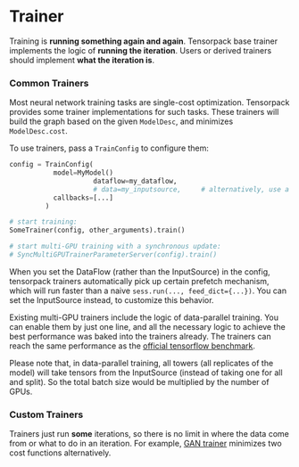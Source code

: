 
# Trainer

Training is **running something again and again**.
Tensorpack base trainer implements the logic of __running the iteration__.
Users or derived trainers should implement __what the iteration is__.


### Common Trainers

Most neural network training tasks are single-cost optimization.
Tensorpack provides some trainer implementations for such tasks.
These trainers will build the graph based on the given `ModelDesc`, and minimizes `ModelDesc.cost`.

To use trainers, pass a `TrainConfig` to configure them:

```python
config = TrainConfig(
           model=MyModel()
					 dataflow=my_dataflow,
					 # data=my_inputsource,		# alternatively, use a customized InputSource
           callbacks=[...]
         )

# start training:
SomeTrainer(config, other_arguments).train()

# start multi-GPU training with a synchronous update:
# SyncMultiGPUTrainerParameterServer(config).train()
```

When you set the DataFlow (rather than the InputSource) in the config,
tensorpack trainers automatically pick up certain prefetch mechanism,
which will run faster than a naive `sess.run(..., feed_dict={...})`.
You can set the InputSource instead, to customize this behavior.

Existing multi-GPU trainers include the logic of data-parallel training.
You can enable them by just one line, and all the necessary logic to achieve the best performance was baked into the trainers already.
The trainers can reach the same performance as the [official tensorflow benchmark](https://github.com/tensorflow/benchmarks).

Please note that, in data-parallel training, all towers (all replicates of the model) will take 
tensors from the InputSource (instead of taking one for all and split). So the total batch size
would be multiplied by the number of GPUs.

### Custom Trainers

Trainers just run __some__ iterations, so there is no limit in where the data come from or what to do in an iteration.
For example, [GAN trainer](../examples/GAN/GAN.py) minimizes two cost functions alternatively.
